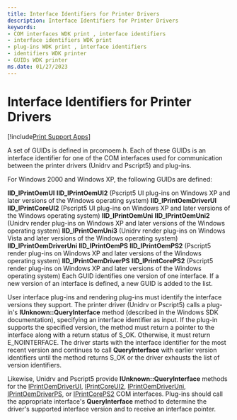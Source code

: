 ```yaml
---
title: Interface Identifiers for Printer Drivers
description: Interface Identifiers for Printer Drivers
keywords:
- COM interfaces WDK print , interface identifiers
- interface identifiers WDK print
- plug-ins WDK print , interface identifiers
- identifiers WDK printer
- GUIDs WDK printer
ms.date: 01/27/2023
---
```


# Interface Identifiers for Printer Drivers

[!include[Print Support Apps](../includes/print-support-apps.md)]

A set of GUIDs is defined in prcomoem.h. Each of these GUIDs is an interface identifier for one of the COM interfaces used for communication between the printer drivers (Unidrv and Pscript5) and plug-ins.

For Windows 2000 and Windows XP, the following GUIDs are defined:

**IID_IPrintOemUI**
**IID_IPrintOemUI2** (Pscript5 UI plug-ins on Windows XP and later versions of the Windows operating system)
**IID_IPrintOemDriverUI**
**IID_IPrintCoreUI2** (Pscript5 UI plug-ins on Windows XP and later versions of the Windows operating system)
**IID_IPrintOemUni**
**IID_IPrintOemUni2** (Unidrv render plug-ins on Windows XP and later versions of the Windows operating system)
**IID_IPrintOemUni3** (Unidrv render plug-ins on Windows Vista and later versions of the Windows operating system)
**IID_IPrintOemDriverUni**
**IID_IPrintOemPS**
**IID_IPrintOemPS2** (Pscript5 render plug-ins on Windows XP and later versions of the Windows operating system)
**IID_IPrintOemDriverPS**
**IID_IPrintCorePS2** (Pscript5 render plug-ins on Windows XP and later versions of the Windows operating system)
Each GUID identifies one version of one interface. If a new version of an interface is defined, a new GUID is added to the list.

User interface plug-ins and rendering plug-ins must identify the interface versions they support. The printer driver (Unidrv or Pscript5) calls a plug-in's **IUnknown::QueryInterface** method (described in the Windows SDK documentation), specifying an interface identifier as input. If the plug-in supports the specified version, the method must return a pointer to the interface along with a return status of S_OK. Otherwise, it must return E_NOINTERFACE. The driver starts with the interface identifier for the most recent version and continues to call **QueryInterface** with earlier version identifiers until the method returns S_OK or the driver exhausts the list of version identifiers.

Likewise, Unidrv and Pscript5 provide **IUnknown::QueryInterface** methods for the [IPrintOemDriverUI](iprintoemdriverui-com-interface.md), [IPrintCoreUI2](iprintcoreui2-com-interface.md), [IPrintOemDriverUni](iprintoemdriveruni-com-interface.md), [IPrintOemDriverPS](iprintoemdriverps-com-interface.md), or [IPrintCorePS2](iprintcoreps2-com-interface.md) COM interfaces. Plug-ins should call the appropriate interface's **QueryInterface** method to determine the driver's supported interface version and to receive an interface pointer.
